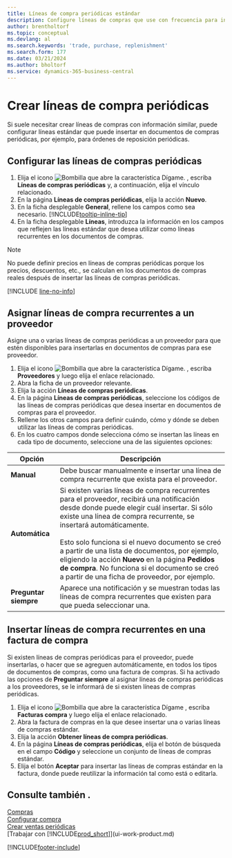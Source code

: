 ```yaml
---
title: Líneas de compra periódicas estándar
description: Configure líneas de compras que use con frecuencia para insertarlas en documentos de compra y rellenar rápidamente las líneas con información estándar.
author: brentholtorf
ms.topic: conceptual
ms.devlang: al
ms.search.keywords: 'trade, purchase, replenishment'
ms.search.form: 177
ms.date: 03/21/2024
ms.author: bholtorf
ms.service: dynamics-365-business-central
---
```

# <a name="create-recurring-purchase-lines"></a>Crear líneas de compra periódicas

Si suele necesitar crear líneas de compras con información similar, puede configurar líneas estándar que puede insertar en documentos de compras periódicas, por ejemplo, para órdenes de reposición periódicas.

## <a name="set-up-recurring-purchase-lines"></a>Configurar las líneas de compras periódicas

1. Elija el icono ![Bombilla que abre la característica Dígame.](media/ui-search/search_small.png "Dígame qué desea hacer") , escriba **Líneas de compras periódicas** y, a continuación, elija el vínculo relacionado.
2. En la página **Líneas de compras periódicas**, elija la acción **Nuevo**.
3. En la ficha desplegable **General**, rellene los campos como sea necesario. [!INCLUDE[tooltip-inline-tip](includes/tooltip-inline-tip_md.md)]
4. En la ficha desplegable **Líneas**, introduzca la información en los campos que reflejen las líneas estándar que desea utilizar como líneas recurrentes en los documentos de compras.

> [!NOTE]
> No puede definir precios en líneas de compras periódicas porque los precios, descuentos, etc., se calculan en los documentos de compras reales después de insertar las líneas de compras periódicas.

[!INCLUDE [line-no-info](includes/line-no-info.md)]

## <a name="assign-recurring-purchase-lines-to-a-vendor"></a>Asignar líneas de compra recurrentes a un proveedor

Asigne una o varias líneas de compras periódicas a un proveedor para que estén disponibles para insertarlas en documentos de compras para ese proveedor.

1. Elija el icono ![Bombilla que abre la característica Dígame.](media/ui-search/search_small.png "Dígame qué desea hacer") , escriba **Proveedores** y luego elija el enlace relacionado.
2. Abra la ficha de un proveedor relevante.
3. Elija la acción **Líneas de compras periódicas**.
4. En la página **Líneas de compras periódicas**, seleccione los códigos de las líneas de compras periódicas que desea insertar en documentos de compras para el proveedor.
5. Rellene los otros campos para definir cuándo, cómo y dónde se deben utilizar las líneas de compras periódicas.
6. En los cuatro campos donde selecciona cómo se insertan las líneas en cada tipo de documento, seleccione una de las siguientes opciones:

|Opción|Descripción|
|------|-----------|
|**Manual**|Debe buscar manualmente e insertar una línea de compra recurrente que exista para el proveedor.|
|**Automática**|Si existen varias líneas de compra recurrentes para el proveedor, recibirá una notificación desde donde puede elegir cuál insertar. Si sólo existe una línea de compra recurrente, se insertará automáticamente.<br /><br />Esto solo funciona si el nuevo documento se creó a partir de una lista de documentos, por ejemplo, eligiendo la acción **Nuevo** en la página **Pedidos de compra**. No funciona si el documento se creó a partir de una ficha de proveedor, por ejemplo.|
|**Preguntar siempre**|Aparece una notificación y se muestran todas las líneas de compra recurrentes que existen para que pueda seleccionar una.

## <a name="insert-recurring-purchase-lines-on-a-purchase-invoice"></a>Insertar líneas de compra recurrentes en una factura de compra

Si existen líneas de compras periódicas para el proveedor, puede insertarlas, o hacer que se agreguen automáticamente, en todos los tipos de documentos de compras, como una factura de compras. Si ha activado las opciones de **Preguntar siempre** al asignar líneas de compras periódicas a los proveedores, se le informará de si existen líneas de compras periódicas.

1. Elija el icono ![Bombilla que abre la característica Dígame](media/ui-search/search_small.png "Dígame qué desea hacer") , escriba **Facturas compra** y luego elija el enlace relacionado.
2. Abra la factura de compras en la que desee insertar una o varias líneas de compras estándar.
3. Elija la acción **Obtener líneas de compra periódicas**.
4. En la página **Líneas de compras periódicas**, elija el botón de búsqueda en el campo **Código** y seleccione un conjunto de líneas de compras estándar.
5. Elija el botón **Aceptar** para insertar las líneas de compras estándar en la factura, donde puede reutilizar la información tal como está o editarla.

## <a name="see-also"></a>Consulte también .

[Compras](purchasing-manage-purchasing.md)  
[Configurar compra](purchasing-setup-purchasing.md)  
[Crear ventas periódicas](sales-how-work-standard-lines.md)  
[Trabajar con [!INCLUDE[prod_short](includes/prod_short.md)]](ui-work-product.md)  

[!INCLUDE[footer-include](includes/footer-banner.md)]
